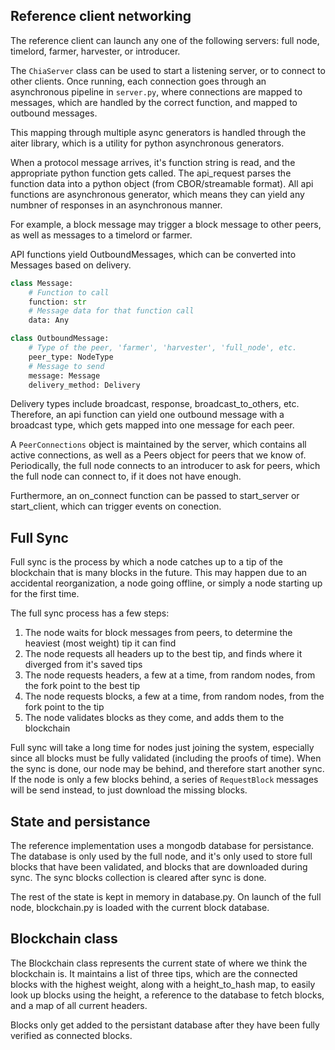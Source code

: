 
## Reference client networking

The reference client can launch any one of the following servers:
full node, timelord, farmer, harvester, or introducer.

The `ChiaServer` class can be used to start a listening server, or to connect to other clients.
Once running, each connection goes through an asynchronous pipeline in `server.py`, where connections are mapped to messages, which are handled by the correct function, and mapped to outbound messages.

This mapping through multiple async generators is handled through the aiter library, which is a utility for python asynchronous generators.

When a protocol message arrives, it's function string is read, and the appropriate python function gets called.
The api_request parses the function data into a python object (from CBOR/streamable format).
All api functions are asynchronous generator, which means they can yield any numbner of responses in an asynchronous manner.

For example, a block message may trigger a block message to other peers, as well as messages to a timelord or farmer.

API functions yield OutboundMessages, which can be converted into Messages based on delivery.


```python
class Message:
    # Function to call
    function: str
    # Message data for that function call
    data: Any

class OutboundMessage:
    # Type of the peer, 'farmer', 'harvester', 'full_node', etc.
    peer_type: NodeType
    # Message to send
    message: Message
    delivery_method: Delivery
```

Delivery types include broadcast, response, broadcast_to_others, etc. Therefore, an api function can yield one outbound message with a broadcast type, which gets mapped into one message for each peer.

A  `PeerConnections` object is maintained by the server, which contains all active connections, as well as a Peers object for peers that we know of.
Periodically, the full node connects to an introducer to ask for peers, which the full node can connect to, if it does not have enough.

Furthermore, an on_connect function can be passed to start_server or start_client, which can trigger events on conection.

## Full Sync

Full sync is the process by which a node catches up to a tip of the blockchain that is many blocks in the future.
This may happen due to an accidental reorganization, a node going offline, or simply a node starting up for the first time.

The full sync process has a few steps:
1. The node waits for block messages from peers, to determine the heaviest (most weight) tip it can find
2. The node requests all headers up to the best tip, and finds where it diverged from it's saved tips
3. The node requests headers, a few at a time, from random nodes, from the fork point to the best tip
4. The node requests blocks, a few at a time, from random nodes, from the fork point to the tip
5. The node validates blocks as they come, and adds them to the blockchain

Full sync will take a long time for nodes just joining the system, especially since all blocks must be fully validated (including the proofs of time).
When the sync is done, our node may be behind, and therefore start another sync.
If the node is only a few blocks behind, a series of `RequestBlock` messages will be send instead, to just download the missing blocks.


## State and persistance

The reference implementation uses a mongodb database for persistance.
The database is only used by the full node, and it's only used to store full blocks that have been validated, and blocks that are downloaded during sync.
The sync blocks collection is cleared after sync is done.

The rest of the state is kept in memory in database.py.
On launch of the full node, blockchain.py is loaded with the current block database.


## Blockchain class

The Blockchain class represents the current state of where we think the blockchain is.
It maintains a list of three tips, which are the connected blocks with the highest weight, along with a height_to_hash map, to easily look up blocks using the height, a reference to the database to fetch blocks, and a map of all current headers.

Blocks only get added to the persistant database after they have been fully verified as connected blocks.
